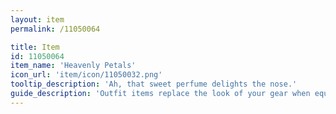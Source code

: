 ```yaml
---
layout: item
permalink: /11050064

title: Item
id: 11050064
item_name: 'Heavenly Petals'
icon_url: 'item/icon/11050032.png'
tooltip_description: 'Ah, that sweet perfume delights the nose.'
guide_description: 'Outfit items replace the look of your gear when equipped.'
---
```

